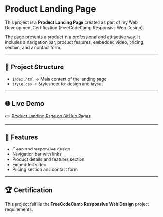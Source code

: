 # Product Landing Page

This project is a **Product Landing Page** created as part of my Web Development Certification (FreeCodeCamp Responsive Web Design).

The page presents a product in a professional and attractive way. It includes a navigation bar, product features, embedded video, pricing section, and a contact form.

---

## 📂 Project Structure
- `index.html` → Main content of the landing page  
- `style.css` → Stylesheet for design and layout  

---

## 🌐 Live Demo
👉 [Product Landing Page on GitHub Pages](https://mdsamiurrahman357.github.io/fcc-product-landing-page/)

---

## 🎯 Features
- Clean and responsive design  
- Navigation bar with links  
- Product details and features section  
- Embedded video  
- Pricing section and contact form  

---

## 🏆 Certification
This project fulfills the **FreeCodeCamp Responsive Web Design** project requirements.
